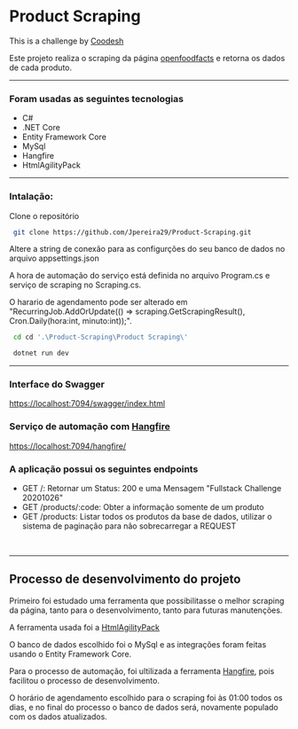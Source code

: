 # Product Scraping
<p>This is a challenge by <a href="https://co,odesh.com/">Coodesh</a></p>
<p>Este projeto realiza o scraping da página <a href="https://world.openfoodfacts.org">openfoodfacts</a> e retorna os dados de cada produto.</p>

<hr />
<h3>Foram usadas as seguintes tecnologias</h3>
<ul>
  <li>C#</li>
  <li>.NET Core</li>
  <li>Entity Framework Core</li>
  <li>MySql</li>
  <li>Hangfire</li>
  <li>HtmlAgilityPack</li>
</ul>

<hr />
<h3>Intalação:</h3>
<p>Clone o repositório</p>

```bash
 git clone https://github.com/Jpereira29/Product-Scraping.git
```
<p>Altere a string de conexão para as configurções do seu banco de dados no arquivo appsettings.json</p>
<p>A hora de automação do serviço está definida no arquivo Program.cs e serviço de scraping no Scraping.cs.</p>
<p>O harario de agendamento pode ser alterado em "RecurringJob.AddOrUpdate(() => scraping.GetScrapingResult(), Cron.Daily(hora:int, minuto:int));".</p>

```bash
 cd cd '.\Product-Scraping\Product Scraping\'
```

```bash
 dotnet run dev
```

<hr />
<h3>Interface do Swagger</h3>
<a href="https://localhost:7094/swagger/index.html">https://localhost:7094/swagger/index.html</a>

<h3>Serviço de automação com <a href="https://www.hangfire.io">Hangfire</a></h3>
<a href="https://localhost:7094/hangfire/">https://localhost:7094/hangfire/</a>

<br />
<h3>A aplicação possui os seguintes endpoints</h3>
<ul>
  <li>GET /: Retornar um Status: 200 e uma Mensagem "Fullstack Challenge 20201026"</li>
  <li>GET /products/:code: Obter a informação somente de um produto</li>
  <li>GET /products: Listar todos os produtos da base de dados, utilizar o sistema de paginação para não sobrecarregar a REQUEST</li>
</ul>
<br />
<hr />
<h2>Processo de desenvolvimento do projeto</h2>
<p>Primeiro foi estudado uma ferramenta que possibilitasse o melhor scraping da página, tanto para o desenvolvimento, tanto para futuras manutenções.</p>
<p>A ferramenta usada foi a <a href="https://html-agility-pack.net">HtmlAgilityPack</a></p>
<p>O banco de dados escolhido foi o MySql e as integrações foram feitas usando o Entity Framework Core.</p>
<p>Para o processo de automação, foi ultilizada a ferramenta <a href="https://html-agility-pack.net">Hangfire</a>, pois facilitou o processo de desenvolvimento.</p>
<p>O horário de agendamento escolhido para o scraping foi às 01:00 todos os dias, e no final do processo o banco de dados será, novamente populado com os dados atualizados.</p>
